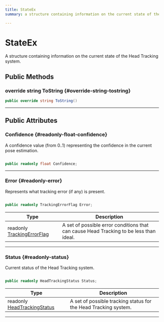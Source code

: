 ```yaml
---
title: StateEx
summary: a structure containing information on the current state of the head tracking system. 

---
```


# StateEx




A structure containing information on the current state of the Head Tracking system.   





## Public Methods

### override string ToString {#override-string-tostring}

```csharp
public override string ToString()
```






-----------

## Public Attributes

### Confidence {#readonly-float-confidence}

A confidence value (from 0..1) representing the confidence in the current pose estimation. 

```csharp

public readonly float Confidence;

```






-----------

### Error {#readonly-error}

Represents what tracking error (if any) is present. 

```csharp

public readonly TrackingErrorFlag Error;

```

| Type | Description  | 
|--|--|
| readonly [TrackingErrorFlag](/versioned_docs/version-02-Aug-2023/unity-api/api/UnityEngine.XR.MagicLeap/InputSubsystem/Extensions/MLHeadTracking/UnityEngine.XR.MagicLeap.InputSubsystem.Extensions.MLHeadTracking.md#enums-trackingerrorflag) | A set of possible error conditions that can cause Head Tracking to be less than ideal.  |





-----------

### Status {#readonly-status}

Current status of the Head Tracking system. 

```csharp

public readonly HeadTrackingStatus Status;

```

| Type | Description  | 
|--|--|
| readonly [HeadTrackingStatus](/versioned_docs/version-02-Aug-2023/unity-api/api/UnityEngine.XR.MagicLeap/InputSubsystem/Extensions/MLHeadTracking/UnityEngine.XR.MagicLeap.InputSubsystem.Extensions.MLHeadTracking.md#enums-headtrackingstatus) | A set of possible tracking status for the Head Tracking system.  |





-----------


